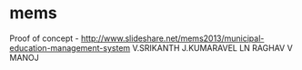 mems
====

Proof of concept - http://www.slideshare.net/mems2013/municipal-education-management-system
V.SRIKANTH
J.KUMARAVEL
LN RAGHAV
V MANOJ
